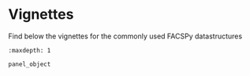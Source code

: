 # Vignettes

Find below the vignettes for the commonly used FACSPy datastructures

```{toctree}
:maxdepth: 1

panel_object

```